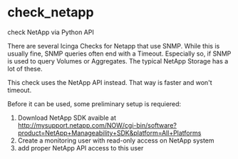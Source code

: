 # check_netapp
check NetApp via Python API

There are several Icinga Checks for Netapp that use SNMP.
While this is usually fine, SNMP queries often end with a Timeout.
Especially so, if SNMP is used to query Volumes or Aggregates.
The typical NetApp Storage has a lot of these.

This check uses the NetApp API instead.
That way is faster and won't timeout.

Before it can be used, some preliminary setup is requiered:

1) Download NetApp SDK avaible at http://mysupport.netapp.com/NOW/cgi-bin/software?product=NetApp+Manageability+SDK&platform=All+Platforms
2) Create a monitoring user with read-only access on NetApp system
3) add proper NetApp API access to this user


